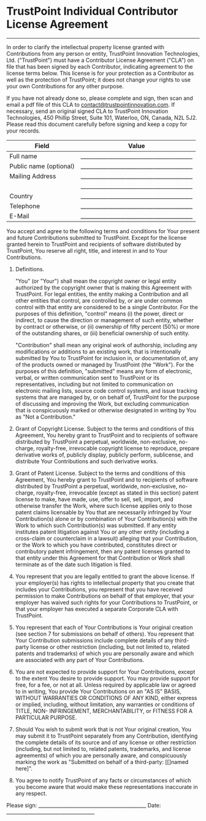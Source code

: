TrustPoint Individual Contributor License Agreement
===================================================
---

In order to clarify the intellectual property license granted with Contributions from any person or
entity, TrustPoint Innovation Technologies, Ltd. ("TrustPoint") must have a Contributor License
Agreement ("CLA") on file that has been signed by each Contributor, indicating agreement to the
license terms below. This license is for your protection as a Contributor as well as the protection
of TrustPoint; it does not change your rights to use your own Contributions for any other purpose.

If you have not already done so, please complete and sign, then scan and email a pdf file of this
CLA to <contact@trustpointinnovation.com>. If necessary, send an original signed CLA to
TrustPoint Innovation Technologies, 450 Phillip Street, Suite 101, Waterloo, ON, Canada, N2L 5J2.
Please read this document carefully before signing and keep a copy for your records.

Field                 |Value
----------------------|----------------------------------------
Full name             |________________________________________
Public name (optional)|________________________________________
Mailing Address       |________________________________________
                      |________________________________________
Country               |________________________________________
Telephone             |________________________________________
E-Mail                |________________________________________

You accept and agree to the following terms and conditions for Your present and future Contributions
submitted to TrustPoint. Except for the license granted herein to TrustPoint and recipients of
software distributed by TrustPoint, You reserve all right, title, and interest in and to Your
Contributions.

1.  Definitions.

    "You" (or "Your") shall mean the copyright owner or legal entity authorized by the copyright
    owner that is making this Agreement with TrustPoint. For legal entities, the entity making a
    Contribution and all other entities that control, are controlled by, or are under common control
    with that entity are considered to be a single Contributor. For the purposes of this definition,
    "control" means (i) the power, direct or indirect, to cause the direction or management of such
    entity, whether by contract or otherwise, or (ii) ownership of fifty percent (50%) or more of
    the outstanding shares, or (iii) beneficial ownership of such entity.

    "Contribution" shall mean any original work of authorship, including any modifications or
    additions to an existing work, that is intentionally submitted by You to TrustPoint for
    inclusion in, or documentation of, any of the products owned or managed by TrustPoint (the
    "Work"). For the purposes of this definition, "submitted" means any form of electronic, verbal,
    or written communication sent to TrustPoint or its representatives, including but not limited to
    communication on electronic mailing lists, source code control systems, and issue tracking
    systems that are managed by, or on behalf of, TrustPoint for the purpose of discussing and
    improving the Work, but excluding communication that is conspicuously marked or otherwise
    designated in writing by You as "Not a Contribution."

2.  Grant of Copyright License. Subject to the terms and conditions of this Agreement, You hereby
    grant to TrustPoint and to recipients of software distributed by TrustPoint a perpetual,
    worldwide, non-exclusive, no-charge, royalty-free, irrevocable copyright license to reproduce,
    prepare derivative works of, publicly display, publicly perform, sublicense, and distribute Your
    Contributions and such derivative works.

3.  Grant of Patent License. Subject to the terms and conditions of this Agreement, You hereby grant
    to TrustPoint and to recipients of software distributed by TrustPoint a perpetual, worldwide,
    non-exclusive, no-charge, royalty-free, irrevocable (except as stated in this section) patent
    license to make, have made, use, offer to sell, sell, import, and otherwise transfer the Work,
    where such license applies only to those patent claims licensable by You that are necessarily
    infringed by Your Contribution(s) alone or by combination of Your Contribution(s) with the Work
    to which such Contribution(s) was submitted. If any entity institutes patent litigation against
    You or any other entity (including a cross-claim or counterclaim in a lawsuit) alleging that
    your Contribution, or the Work to which you have contributed, constitutes direct or contributory
    patent infringement, then any patent licenses granted to that entity under this Agreement for
    that Contribution or Work shall terminate as of the date such litigation is filed.

4.  You represent that you are legally entitled to grant the above license. If your employer(s) has
    rights to intellectual property that you create that includes your Contributions, you represent
    that you have received permission to make Contributions on behalf of that employer, that your
    employer has waived such rights for your Contributions to TrustPoint, or that your employer has
    executed a separate Corporate CLA with TrustPoint.

5.  You represent that each of Your Contributions is Your original creation (see section 7 for
    submissions on behalf of others). You represent that Your Contribution submissions include
    complete details of any third-party license or other restriction (including, but not limited to,
    related patents and trademarks) of which you are personally aware and which are associated with
    any part of Your Contributions.

6.  You are not expected to provide support for Your Contributions, except to the extent You desire
    to provide support. You may provide support for free, for a fee, or not at all. Unless required
    by applicable law or agreed to in writing, You provide Your Contributions on an "AS IS" BASIS,
    WITHOUT WARRANTIES OR CONDITIONS OF ANY KIND, either express or implied, including, without
    limitation, any warranties or conditions of TITLE, NON- INFRINGEMENT, MERCHANTABILITY, or
    FITNESS FOR A PARTICULAR PURPOSE.

7.  Should You wish to submit work that is not Your original creation, You may submit it to
    TrustPoint separately from any Contribution, identifying the complete details of its source and
    of any license or other restriction (including, but not limited to, related patents, trademarks,
    and license agreements) of which you are personally aware, and conspicuously marking the work as
    "Submitted on behalf of a third-party: [[]named here]".

8.  You agree to notify TrustPoint of any facts or circumstances of which you become aware that
    would make these representations inaccurate in any respect.


Please sign: ____________________________________________ Date: ____________________________________
